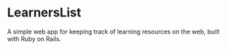 # LearnersList

A simple web app for keeping track of learning resources on the web, 
built with Ruby on Rails.